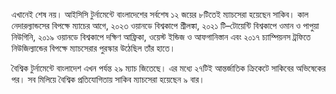 এখানেই শেষ নয়। আইসিসি টুর্নামেন্টে বাংলাদেশের সর্বশেষ ১২ জয়ের ৮টিতেই ম্যাচসেরা হয়েছেন সাকিব। কাল নেদারল্যান্ডসের বিপক্ষে ম্যাচের আগে, ২০২৩ ওয়ানডে বিশ্বকাপে শ্রীলঙ্কা, ২০২১ টি–টোয়েন্টি বিশ্বকাপে ওমান ও পাপুয়া নিউগিনি, ২০১৯ ওয়ানডে বিশ্বকাপে দক্ষিণ আফ্রিকা, ওয়েস্ট ইন্ডিজ ও আফগানিস্তান এবং ২০১৭ চ্যাম্পিয়নস ট্রফিতে নিউজিল্যান্ডের বিপক্ষে ম্যাচসেরার পুরস্কার উঠেছিল তাঁর হাতে।

বৈশ্বিক টুর্নামেন্টে বাংলাদেশ এখন পর্যন্ত ২৯ ম্যাচ জিতেছে। এর মধ্যে ২৭টিই আন্তর্জাতিক ক্রিকেটে সাকিবের অভিষেকের পর। সব মিলিয়ে বৈশ্বিক প্রতিযোগিতায় সাকিব ম্যাচসেরা হয়েছেন ৯ বার।
